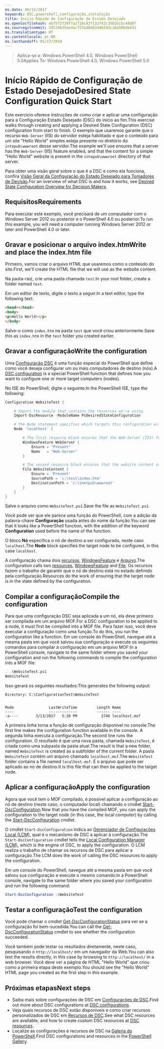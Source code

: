 ```yaml
---
ms.date: 06/12/2017
keywords: DSC,powershell,configuração,instalação
title: Início Rápido de Configuração de Estado Desejado
ms.openlocfilehash: eb7572f39f7a2710c82f132f42c3502b15c48d0f
ms.sourcegitcommit: 54534635eedacf531d8d6344019dc16a50b8b441
ms.translationtype: HT
ms.contentlocale: pt-BR
ms.lasthandoff: 05/17/2018
---
```

> <span data-ttu-id="3a9a9-103">Aplica-se a: Windows PowerShell 4.0, Windows PowerShell 5.0</span><span class="sxs-lookup"><span data-stu-id="3a9a9-103">Applies To: Windows PowerShell 4.0, Windows PowerShell 5.0</span></span>

# <a name="desired-state-configuration-quick-start"></a><span data-ttu-id="3a9a9-104">Início Rápido de Configuração de Estado Desejado</span><span class="sxs-lookup"><span data-stu-id="3a9a9-104">Desired State Configuration Quick Start</span></span>

<span data-ttu-id="3a9a9-105">Este exercício oferece instruções de como criar e aplicar uma configuração para a Configuração Estado Desejado (DSC) do início ao fim.</span><span class="sxs-lookup"><span data-stu-id="3a9a9-105">This exercise walks through creating and applying a Desired State Configuration (DSC) configuration from start to finish.</span></span>
<span data-ttu-id="3a9a9-106">O exemplo que usaremos garante que o recurso `Web-Server` (IIS) do servidor esteja habilitado e que o conteúdo para um site "Hello World" simples esteja presente no diretório do `intepub\wwwroot` desse servidor.</span><span class="sxs-lookup"><span data-stu-id="3a9a9-106">The example we'll use ensures that a server has the `Web-Server` (IIS) feature enabled, and that the content for a simple "Hello World" website is present in the `intepub\wwwroot` directory of that server.</span></span>

<span data-ttu-id="3a9a9-107">Para obter uma visão geral sobre o que é a DSC e como ela funciona, confira [Visão Geral da Configuração do Estado Desejado para Tomadores de Decisão](decisionMaker.md).</span><span class="sxs-lookup"><span data-stu-id="3a9a9-107">For an overview of what DSC is and how it works, see [Desired State Configuration Overview for Decision Makers](decisionMaker.md).</span></span>

## <a name="requirements"></a><span data-ttu-id="3a9a9-108">Requisitos</span><span class="sxs-lookup"><span data-stu-id="3a9a9-108">Requirements</span></span>

<span data-ttu-id="3a9a9-109">Para executar este exemplo, você precisará de um computador com o Windows Server 2012 ou posterior e o PowerShell 4.0 ou posterior.</span><span class="sxs-lookup"><span data-stu-id="3a9a9-109">To run this example, you will need a computer running Windows Server 2012 or later and PowerShell 4.0 or later.</span></span>

## <a name="write-and-place-the-indexhtm-file"></a><span data-ttu-id="3a9a9-110">Gravar e posicionar o arquivo index.htm</span><span class="sxs-lookup"><span data-stu-id="3a9a9-110">Write and place the index.htm file</span></span>

<span data-ttu-id="3a9a9-111">Primeiro, vamos criar o arquivo HTML que usaremos como o conteúdo do site.</span><span class="sxs-lookup"><span data-stu-id="3a9a9-111">First, we'll create the HTML file that we will use as the website content.</span></span>

<span data-ttu-id="3a9a9-112">Na pasta-raiz, crie uma pasta chamada `test`.</span><span class="sxs-lookup"><span data-stu-id="3a9a9-112">In your root folder, create a folder named `test`.</span></span>

<span data-ttu-id="3a9a9-113">Em um editor de texto, digite o texto a seguir:</span><span class="sxs-lookup"><span data-stu-id="3a9a9-113">In a text editor, type the following text:</span></span>

```html
<head></head>
<body>
<p>Hello World!</p>
</body>
```

<span data-ttu-id="3a9a9-114">Salve-o como `index.htm` na pasta `test` que você criou anteriormente.</span><span class="sxs-lookup"><span data-stu-id="3a9a9-114">Save this as `index.htm` in the `test` folder you created earlier.</span></span>

## <a name="write-the-configuration"></a><span data-ttu-id="3a9a9-115">Gravar a configuração</span><span class="sxs-lookup"><span data-stu-id="3a9a9-115">Write the configuration</span></span>

<span data-ttu-id="3a9a9-116">Uma [Configuração DSC](configurations.md) é uma função especial do PowerShell que define como você deseja configurar um ou mais computadores de destino (nós).</span><span class="sxs-lookup"><span data-stu-id="3a9a9-116">A [DSC configuration](configurations.md) is a special PowerShell function that defines how you want to configure one or more target computers (nodes).</span></span>

<span data-ttu-id="3a9a9-117">No ISE do PowerShell, digite o seguinte:</span><span class="sxs-lookup"><span data-stu-id="3a9a9-117">In the PowerShell ISE, type the following:</span></span>

```powershell
Configuration WebsiteTest {

    # Import the module that contains the resources we're using.
    Import-DscResource -ModuleName PsDesiredStateConfiguration

    # The Node statement specifies which targets this configuration will be applied to.
    Node 'localhost' {

        # The first resource block ensures that the Web-Server (IIS) feature is enabled.
        WindowsFeature WebServer {
            Ensure = "Present"
            Name   = "Web-Server"
        }

        # The second resource block ensures that the website content copied to the website root folder.
        File WebsiteContent {
            Ensure = 'Present'
            SourcePath = 'c:\test\index.htm'
            DestinationPath = 'c:\inetpub\wwwroot'
        }
    }
}
```

<span data-ttu-id="3a9a9-118">Salve o arquivo como `WebsiteTest.ps1`.</span><span class="sxs-lookup"><span data-stu-id="3a9a9-118">Save the file as `WebsiteTest.ps1`.</span></span>

<span data-ttu-id="3a9a9-119">Você pode ver que ele parece uma função do PowerShell, com a adição da palavra-chave **Configuração** usada antes do nome da função.</span><span class="sxs-lookup"><span data-stu-id="3a9a9-119">You can see that it looks like a PowerShell function, with the addition of the keyword **Configuration** used before the name of the function.</span></span>

<span data-ttu-id="3a9a9-120">O bloco **Nó** especifica o nó de destino a ser configurado, neste caso `localhost`.</span><span class="sxs-lookup"><span data-stu-id="3a9a9-120">The **Node** block specifies the target node to be configured, in this case `localhost`.</span></span>

<span data-ttu-id="3a9a9-121">A configuração chama dois [recursos](resources.md), [WindowsFeature](windowsFeatureResource.md) e [Arquivo](fileResource.md).</span><span class="sxs-lookup"><span data-stu-id="3a9a9-121">The configuration calls two [resources](resources.md), [WindowsFeature](windowsFeatureResource.md) and [File](fileResource.md).</span></span>
<span data-ttu-id="3a9a9-122">Os recursos fazem o trabalho de garantir que o nó de destino está no estado definido pela configuração.</span><span class="sxs-lookup"><span data-stu-id="3a9a9-122">Resources do the work of ensuring that the target node is in the state defined by the configuration.</span></span>

## <a name="compile-the-configuration"></a><span data-ttu-id="3a9a9-123">Compilar a configuração</span><span class="sxs-lookup"><span data-stu-id="3a9a9-123">Compile the configuration</span></span>

<span data-ttu-id="3a9a9-124">Para que uma configuração DSC seja aplicada a um nó, ela deve primeiro ser compilada em um arquivo MOF.</span><span class="sxs-lookup"><span data-stu-id="3a9a9-124">For a DSC configuration to be applied to a node, it must first be compiled into a MOF file.</span></span>
<span data-ttu-id="3a9a9-125">Para fazer isso, você deve executar a configuração como uma função.</span><span class="sxs-lookup"><span data-stu-id="3a9a9-125">To do this, you run the configuration like a function.</span></span>
<span data-ttu-id="3a9a9-126">Em um console do PowerShell, navegue até a mesma pasta em que você salvou sua configuração e execute os seguintes comandos para compilar a configuração em um arquivo MOF:</span><span class="sxs-lookup"><span data-stu-id="3a9a9-126">In a PowerShell console, navigate to the same folder where you saved your configuration and run the following commands to compile the configuration into a MOF file:</span></span>

```powershell
. .\WebsiteTest.ps1
WebsiteTest
```

<span data-ttu-id="3a9a9-127">Isso gerará os seguintes resultados:</span><span class="sxs-lookup"><span data-stu-id="3a9a9-127">This generates the following output:</span></span>

```
Directory: C:\ConfigurationTest\WebsiteTest


Mode                LastWriteTime         Length Name
----                -------------         ------ ----
-a----        3/13/2017   5:20 PM           2746 localhost.mof
```

<span data-ttu-id="3a9a9-128">A primeira linha torna a função de configuração disponível no console.</span><span class="sxs-lookup"><span data-stu-id="3a9a9-128">The first line makes the configuration function available in the console.</span></span>
<span data-ttu-id="3a9a9-129">A segunda linha executa a configuração.</span><span class="sxs-lookup"><span data-stu-id="3a9a9-129">The second line runs the configuration.</span></span>
<span data-ttu-id="3a9a9-130">O resultado é que uma nova pasta, chamada `WebsiteTest`, é criada como uma subpasta da pasta atual.</span><span class="sxs-lookup"><span data-stu-id="3a9a9-130">The result is that a new folder, named `WebsiteTest` is created as a subfolder of the current folder.</span></span>
<span data-ttu-id="3a9a9-131">A pasta `WebsiteTest` contém um arquivo chamado `localhost.mof`.</span><span class="sxs-lookup"><span data-stu-id="3a9a9-131">The `WebsiteTest` folder contains a file named `localhost.mof`.</span></span>
<span data-ttu-id="3a9a9-132">É o arquivo que pode ser aplicado ao nó de destino.</span><span class="sxs-lookup"><span data-stu-id="3a9a9-132">It is this file that can then be applied to the target node.</span></span>

## <a name="apply-the-configuration"></a><span data-ttu-id="3a9a9-133">Aplicar a configuração</span><span class="sxs-lookup"><span data-stu-id="3a9a9-133">Apply the configuration</span></span>

<span data-ttu-id="3a9a9-134">Agora que você tem o MOF compilado, é possível aplicar a configuração ao nó de destino (neste caso, o computador local) chamando o cmdlet [Start-DscConfiguration](/reference/5.1/PSDesiredStateConfiguration/Start-DscConfiguration).</span><span class="sxs-lookup"><span data-stu-id="3a9a9-134">Now that you have the compiled MOF, you can apply the configuration to the target node (in this case, the local computer) by calling the [Start-DscConfiguration](/reference/5.1/PSDesiredStateConfiguration/Start-DscConfiguration) cmdlet.</span></span>

<span data-ttu-id="3a9a9-135">O cmdlet `Start-DscConfiguration` indica ao [Gerenciador de Configurações Local (LCM)](metaConfig.md), qual é o mecanismo de DSC a aplicar à configuração.</span><span class="sxs-lookup"><span data-stu-id="3a9a9-135">The `Start-DscConfiguration` cmdlet tells the [Local Configuration Manager (LCM)](metaConfig.md), which is the engine of DSC, to apply the configuration.</span></span>
<span data-ttu-id="3a9a9-136">O LCM realiza o trabalho de chamar os recursos de DSC para aplicar a configuração.</span><span class="sxs-lookup"><span data-stu-id="3a9a9-136">The LCM does the work of calling the DSC resources to apply the configuration.</span></span>

<span data-ttu-id="3a9a9-137">Em um console do PowerShell, navegue até a mesma pasta em que você salvou sua configuração e execute o mesmo comando:</span><span class="sxs-lookup"><span data-stu-id="3a9a9-137">In a PowerShell console, navigate to the same folder where you saved your configuration and run the following command:</span></span>

```powershell
Start-DscConfiguration .\WebsiteTest
```

## <a name="test-the-configuration"></a><span data-ttu-id="3a9a9-138">Testar a configuração</span><span class="sxs-lookup"><span data-stu-id="3a9a9-138">Test the configuration</span></span>

<span data-ttu-id="3a9a9-139">Você pode chamar o cmdlet [Get-DscConfigurationStatus](/reference/5.1/PSDesiredStateConfiguration/Get-DscConfigurationStatus) para ver se a configuração foi bem-sucedida.</span><span class="sxs-lookup"><span data-stu-id="3a9a9-139">You can call the [Get-DscConfigurationStatus](/reference/5.1/PSDesiredStateConfiguration/Get-DscConfigurationStatus) cmdlet to see whether the configuration succeeded.</span></span>

<span data-ttu-id="3a9a9-140">Você também pode testar os resultados diretamente, neste caso, pesquisando o `http://localhost/` em um navegador da Web.</span><span class="sxs-lookup"><span data-stu-id="3a9a9-140">You can also test the results directly, in this case by browsing to `http://localhost/` in a web browser.</span></span>
<span data-ttu-id="3a9a9-141">Você deve ver a página de HTML "Hello World" que criou como a primeira etapa deste exemplo.</span><span class="sxs-lookup"><span data-stu-id="3a9a9-141">You should see the "Hello World" HTML page you created as the first step in this example.</span></span>

## <a name="next-steps"></a><span data-ttu-id="3a9a9-142">Próximas etapas</span><span class="sxs-lookup"><span data-stu-id="3a9a9-142">Next steps</span></span>

- <span data-ttu-id="3a9a9-143">Saiba mais sobre configurações de DSC em [Configurações de DSC](configurations.md).</span><span class="sxs-lookup"><span data-stu-id="3a9a9-143">Find out more about DSC configurations at [DSC configurations](configurations.md).</span></span>
- <span data-ttu-id="3a9a9-144">Veja quais recursos de DSC estão disponíveis e como criar recursos personalizados de DSC em [Recursos de DSC](resources.md).</span><span class="sxs-lookup"><span data-stu-id="3a9a9-144">See what DSC resources are available, and how to create custom DSC resources at [DSC resources](resources.md).</span></span>
- <span data-ttu-id="3a9a9-145">Localize as configurações e recursos de DSC na [Galeria do PowerShell](https://www.powershellgallery.com/).</span><span class="sxs-lookup"><span data-stu-id="3a9a9-145">Find DSC configurations and resources in the [PowerShell Gallery](https://www.powershellgallery.com/).</span></span>